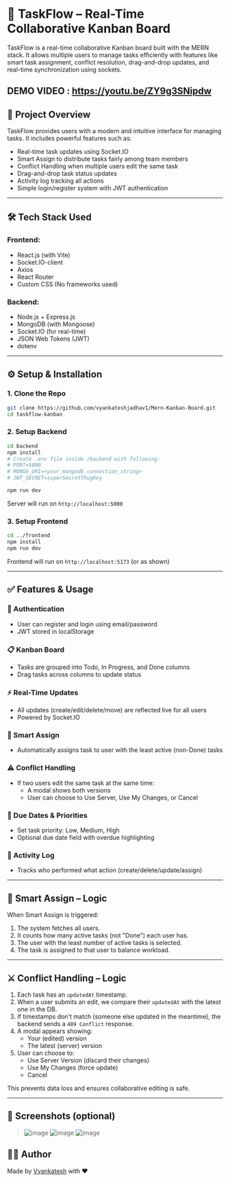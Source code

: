 
# 🧠 TaskFlow – Real-Time Collaborative Kanban Board

TaskFlow is a real-time collaborative Kanban board built with the MERN stack. It allows multiple users to manage tasks efficiently with features like smart task assignment, conflict resolution, drag-and-drop updates, and real-time synchronization using sockets.

DEMO VIDEO : https://youtu.be/ZY9g3SNipdw
---

## 🚀 Project Overview

TaskFlow provides users with a modern and intuitive interface for managing tasks. It includes powerful features such as:
- Real-time task updates using Socket.IO
- Smart Assign to distribute tasks fairly among team members
- Conflict Handling when multiple users edit the same task
- Drag-and-drop task status updates
- Activity log tracking all actions
- Simple login/register system with JWT authentication

---

## 🛠 Tech Stack Used

### Frontend:
- React.js (with Vite)
- Socket.IO-client
- Axios
- React Router
- Custom CSS (No frameworks used)

### Backend:
- Node.js + Express.js
- MongoDB (with Mongoose)
- Socket.IO (for real-time)
- JSON Web Tokens (JWT)
- dotenv

---

## ⚙️ Setup & Installation

### 1. Clone the Repo
```bash
git clone https://github.com/vyankateshjadhav1/Mern-Kanban-Board.git
cd taskflow-kanban
```

### 2. Setup Backend
```bash
cd backend
npm install
# Create .env file inside /backend with following:
# PORT=5000
# MONGO_URI=<your_mongodb_connection_string>
# JWT_SECRET=superSecretThugKey

npm run dev
```
Server will run on `http://localhost:5000`

### 3. Setup Frontend
```bash
cd ../frontend
npm install
npm run dev
```
Frontend will run on `http://localhost:5173` (or as shown)

---

## ✅ Features & Usage

### 🔐 Authentication
- User can register and login using email/password
- JWT stored in localStorage

### 📋 Kanban Board
- Tasks are grouped into Todo, In Progress, and Done columns
- Drag tasks across columns to update status

### ⚡ Real-Time Updates
- All updates (create/edit/delete/move) are reflected live for all users
- Powered by Socket.IO

### 🎯 Smart Assign
- Automatically assigns task to user with the least active (non-Done) tasks

### ⚠️ Conflict Handling
- If two users edit the same task at the same time:
  - A modal shows both versions
  - User can choose to Use Server, Use My Changes, or Cancel

### 📅 Due Dates & Priorities
- Set task priority: Low, Medium, High
- Optional due date field with overdue highlighting

### 📜 Activity Log
- Tracks who performed what action (create/delete/update/assign)

---

## 🧠 Smart Assign – Logic

When Smart Assign is triggered:
1. The system fetches all users.
2. It counts how many active tasks (not "Done") each user has.
3. The user with the least number of active tasks is selected.
4. The task is assigned to that user to balance workload.

---

## ⚔️ Conflict Handling – Logic

1. Each task has an `updatedAt` timestamp.
2. When a user submits an edit, we compare their `updatedAt` with the latest one in the DB.
3. If timestamps don't match (someone else updated in the meantime), the backend sends a `409 Conflict` response.
4. A modal appears showing:
   - Your (edited) version
   - The latest (server) version
5. User can choose to:
   - Use Server Version (discard their changes)
   - Use My Changes (force update)
   - Cancel

This prevents data loss and ensures collaborative editing is safe.

---

## 📸 Screenshots (optional)
>![image](https://github.com/user-attachments/assets/22d920bc-a25b-475c-9294-6a70de08de1e)
![image](https://github.com/user-attachments/assets/3881426b-e68e-4c97-9e4a-5af0752b9a27)
![image](https://github.com/user-attachments/assets/44272e49-707d-4077-b08b-d5aa215d198c)




## 🧑‍💻 Author

Made by [Vyankatesh](https://github.com/vyankateshjadhav1) with ❤️
